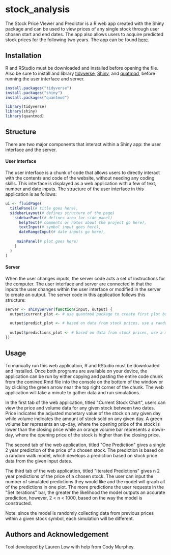# stock_analysis

The Stock Price Viewer and Predictor is a R web app created with the Shiny package and can be used to view prices of any single stock through user chosen start and end dates.  The app also allows users to acquire predicted stock prices for the following two years. The app can be found [here](https://laurenlow.shinyapps.io/stock_analysis/?_ga=2.174673826.1887817264.1593315434-1517951026.1593086615). 

## Installation

R and RStudio must be downloaded and installed before opening the file.  Also be sure to install and library [tidyverse](https://www.tidyverse.org/), [Shiny](https://shiny.rstudio.com/), and [quatmod](https://www.quantmod.com/), before running the user interface and server.

```r
install.packages("tidyverse")
install.packages("shiny")
install.packages("quantmod")

library(tidyverse)
library(shiny)
library(quantmod)

```

## Structure

There are two major components that interact within a Shiny app: the user interface and the server. 

#### User Interface

The user interface is a chunk of code that allows users to directly interact with the contents and code of the website, without needing any coding skills.  This interface is displayed as a web application with a few of text, number and date inputs.  The structure of the user interface in this application is as follows:

```r
ui <- fluidPage(
  titlePanel(# title goes here),
  sidebarLayout(# defines structure of the page)
    sidebarPanel(# defines area for side panel)
      helpText(# comments or notes about the project go here), 
      textInput(# symbol input goes here),
      dateRangeInput(# date inputs go here),
    
     mainPanel(# plot goes here)
    )
  )
)
```


#### Server

When the user changes inputs, the server code acts a set of instructions for the computer.  The user interface and server are connected in that the inputs the user changes within the user interface or modified in the server to create an output.  The server code in this application follows this structure:

```r
server <- shinyServer(function(input, output) {
  output$current_plot <- # use quantmod package to create first plot based on input dates and tock symbol

  output$predict_plot <- # based on data from stock prices, use a random walk model to create one prediction of stock prices of two years
  
  output$predictions_plot <- # based on data from stock prices, use a monte carlo model to create n predictions of stock prices of two years
})
```

## Usage
To manually run this web application, R and RStudio must be downloaded and installed.  Once both programs are available on your device, the application can be run by either copying and pasting the entire code chunk from the comined.Rmd file into the console on the bottom of the window or by clicking the green arrow near the top right corner of the chunk.  The web application will take a minute to gather data and run simulations.  

In the first tab of the web application, titled "Current Stock Chart", users can view the price and volume data for any given stock between two dates.  Price indicates the adjusted monetary value of the stock on any given day while volume indicates the amount of stock sold on any given day.  A green volume bar represents an up-day, where the opening price of the stock is lower than the closing price while an orange volume bar represents a down-day, where the opening price of the stock is higher than the closing price.  

The second tab of the web application, titled "One Prediction" gives a single 2 year prediction of the price of a chosen stock.  The prediction is based on a random walk model, which develops a prediction based on stock price data from the given input dates.  

The third tab of the web application, titled "Iterated Predictions" gives n 2 year predictions of the price of a chosen stock.  The user can input the number of simulated predictions they would like and the model will graph all of the predictions in one plot.  The more predictions the user requests in the "Set iterations"  bar, the greater the likelihood the model outputs an accurate prediction, however, 2 < n < 1000, based on the way the model is constructed.  

Note: since the model is randomly collecting data from previous prices within a given stock symbol, each simulation will be different.

## Authors and Acknowledgement
Tool developed by Lauren Low with help from Cody Murphey.
